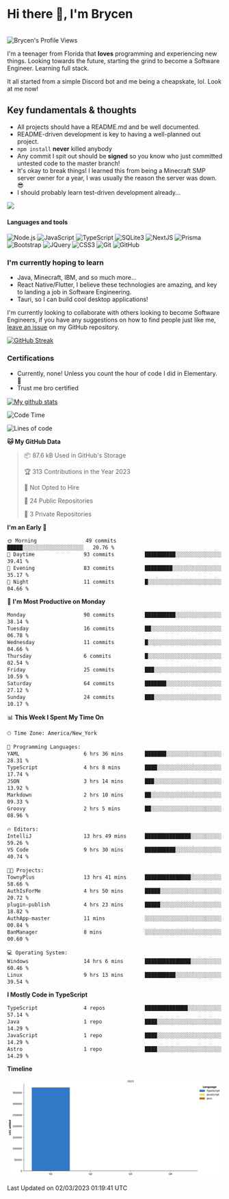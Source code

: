# Hi there 👋, I'm Brycen

<br>
<img src="https://komarev.com/ghpvc/?username=BrycensRanch" alt="Brycen's Profile Views" />

I'm a teenager from Florida that **loves** programming and experiencing new things. Looking towards the future, starting the grind to become a Software Engineer. Learning full stack.

It all started from a simple Discord bot and me being a cheapskate, lol. Look at me now!

## Key fundamentals & thoughts

- All projects should have a README.md and be well documented.
- README-driven development is key to having a well-planned out project.
- `npm install` **never** killed anybody
- Any commit I spit out should be **signed** so you know who just committed untested code to the master branch!
- It's okay to break things! I learned this from being a Minecraft SMP server owner for a year, I was usually the reason the server was down. 😎
- I should probably learn test-driven development already...

<img src="https://res.cloudinary.com/practicaldev/image/fetch/s--OoBLh7-Q--/c_limit%2Cf_auto%2Cfl_progressive%2Cq_auto%2Cw_880/https://cdn-images-1.medium.com/max/1614/1%2A8BlqJ8lNVZzuRjAg1mZ50w.png" height="400"/>

<h4>Languages and tools</h4>
<p>
  <img src="https://img.shields.io/badge/node.js%20-%2343853D.svg?&style=for-the-badge&logo=node.js&logoColor=white" alt="Node.js" />
  <img src="https://img.shields.io/badge/javascript%20-%23323330.svg?&style=for-the-badge&logo=javascript&logoColor=%23F7DF1E" alt="JavaScript" />
  <img src="https://img.shields.io/badge/typescript%20-%23323330.svg?&style=for-the-badge&logo=typescript&logoColor=#3467eb" alt="TypeScript" />
  <img src="https://img.shields.io/badge/sqlite3%20-%23323330.svg?&style=for-the-badge&logo=sqlite&logoColor=#3467eb" alt="SQLite3" />
  <img src="https://img.shields.io/badge/Next.JS%20-%23323330.svg?&style=for-the-badge&logo=next.js&logoColor=#3467eb" alt="NextJS" />
  <img src="https://img.shields.io/badge/Prisma%20-%23323330.svg?&style=for-the-badge&logo=prisma&logoColor=#3467eb" alt="Prisma" />
  <img src="https://img.shields.io/badge/bootstrap%20-%23323330.svg?&style=for-the-badge&logo=bootstrap" alt="Bootstrap" />
  <img src="https://img.shields.io/badge/jquery%20-%23323330.svg?&style=for-the-badge&logo=jquery" alt="JQuery" />
  <img src="https://img.shields.io/badge/css3%20-%23323330.svg?&style=for-the-badge&logo=css3" alt="CSS3" />
  <img src="https://img.shields.io/badge/git%20-%23323330.svg?&style=for-the-badge&logo=git" alt="Git" />
  <img src="https://img.shields.io/badge/github%20-%23323330.svg?&style=for-the-badge&logo=github" alt="GitHub" />
</p>

### I'm currently hoping to learn

- Java, Minecraft, IBM, and so much more...
- React Native/Flutter, I believe these technologies are amazing, and key to landing a job in Software Engineering.
- Tauri, so I can build cool desktop applications!

 I'm currently looking to collaborate with others looking to become Software Engineers, if you have any suggestions on how to find people just like me, [leave an issue](https://github.com/BrycensRanch/BrycensRanch/issues/new) on my GitHub repository.
 
 <p><a href="https://git.io/streak-stats"><img src="https://streak-stats.demolab.com?user=BrycensRanch&amp;theme=dark&amp;hide_border=true&amp;fire=EB5454&amp;ring=0CEB19" alt="GitHub Streak"></a></p>


### Certifications

- Currently, none! Unless you count the hour of code I did in Elementary. 🤣
- Trust me bro certified

<a href="https://github.com/anuraghazra/github-readme-stats">
  <img align="center" src="https://github-readme-stats.anuraghazra1.vercel.app/api?username=BrycensRanch&show_icons=true&line_height=27&include_all_commits=true" alt="My github stats" />
</a>

<!--START_SECTION:waka-->
![Code Time](http://img.shields.io/badge/Code%20Time-53%20hrs%2056%20mins-blue)

![Lines of code](https://img.shields.io/badge/From%20Hello%20World%20I%27ve%20Written-371.5%20thousand%20lines%20of%20code-blue)

**🐱 My GitHub Data** 

> 📦 87.6 kB Used in GitHub's Storage 
 > 
> 🏆 313 Contributions in the Year 2023
 > 
> 🚫 Not Opted to Hire
 > 
> 📜 24 Public Repositories 
 > 
> 🔑 3 Private Repositories 
 > 
**I'm an Early 🐤** 

```text
🌞 Morning                49 commits          █████░░░░░░░░░░░░░░░░░░░░   20.76 % 
🌆 Daytime                93 commits          ██████████░░░░░░░░░░░░░░░   39.41 % 
🌃 Evening                83 commits          █████████░░░░░░░░░░░░░░░░   35.17 % 
🌙 Night                  11 commits          █░░░░░░░░░░░░░░░░░░░░░░░░   04.66 % 
```
📅 **I'm Most Productive on Monday** 

```text
Monday                   90 commits          ██████████░░░░░░░░░░░░░░░   38.14 % 
Tuesday                  16 commits          ██░░░░░░░░░░░░░░░░░░░░░░░   06.78 % 
Wednesday                11 commits          █░░░░░░░░░░░░░░░░░░░░░░░░   04.66 % 
Thursday                 6 commits           █░░░░░░░░░░░░░░░░░░░░░░░░   02.54 % 
Friday                   25 commits          ███░░░░░░░░░░░░░░░░░░░░░░   10.59 % 
Saturday                 64 commits          ███████░░░░░░░░░░░░░░░░░░   27.12 % 
Sunday                   24 commits          ███░░░░░░░░░░░░░░░░░░░░░░   10.17 % 
```


📊 **This Week I Spent My Time On** 

```text
🕑︎ Time Zone: America/New_York

💬 Programming Languages: 
YAML                     6 hrs 36 mins       ███████░░░░░░░░░░░░░░░░░░   28.31 % 
TypeScript               4 hrs 8 mins        ████░░░░░░░░░░░░░░░░░░░░░   17.74 % 
JSON                     3 hrs 14 mins       ███░░░░░░░░░░░░░░░░░░░░░░   13.92 % 
Markdown                 2 hrs 10 mins       ██░░░░░░░░░░░░░░░░░░░░░░░   09.33 % 
Groovy                   2 hrs 5 mins        ██░░░░░░░░░░░░░░░░░░░░░░░   08.96 % 

🔥 Editors: 
IntelliJ                 13 hrs 49 mins      ███████████████░░░░░░░░░░   59.26 % 
VS Code                  9 hrs 30 mins       ██████████░░░░░░░░░░░░░░░   40.74 % 

🐱‍💻 Projects: 
TownyPlus                13 hrs 41 mins      ███████████████░░░░░░░░░░   58.66 % 
AuthIsForMe              4 hrs 50 mins       █████░░░░░░░░░░░░░░░░░░░░   20.72 % 
plugin-publish           4 hrs 23 mins       █████░░░░░░░░░░░░░░░░░░░░   18.82 % 
AuthApp-master           11 mins             ░░░░░░░░░░░░░░░░░░░░░░░░░   00.84 % 
BanManager               8 mins              ░░░░░░░░░░░░░░░░░░░░░░░░░   00.60 % 

💻 Operating System: 
Windows                  14 hrs 6 mins       ███████████████░░░░░░░░░░   60.46 % 
Linux                    9 hrs 13 mins       ██████████░░░░░░░░░░░░░░░   39.54 % 
```

**I Mostly Code in TypeScript** 

```text
TypeScript               4 repos             ██████████████░░░░░░░░░░░   57.14 % 
Java                     1 repo              ████░░░░░░░░░░░░░░░░░░░░░   14.29 % 
JavaScript               1 repo              ████░░░░░░░░░░░░░░░░░░░░░   14.29 % 
Astro                    1 repo              ████░░░░░░░░░░░░░░░░░░░░░   14.29 % 
```



**Timeline**

![Lines of Code chart](https://raw.githubusercontent.com/BrycensRanch/BrycensRanch/main/assets/bar_graph.png)


 Last Updated on 02/03/2023 01:19:41 UTC
<!--END_SECTION:waka-->

<!--
**BrycensRanch/BrycensRanch** is a ✨ _special_ ✨ repository because its `README.md` (this file) appears on your GitHub profile.

Here are some ideas to get you started:

- 🔭 I’m currently working on ...
- 🌱 I’m currently learning ...
- 👯 I’m looking to collaborate on ...
- 🤔 I’m looking for help with ...
- 💬 Ask me about ...
- 📫 How to reach me: ...
- 😄 Pronouns: ...
- ⚡ Fun fact: ...
-->
